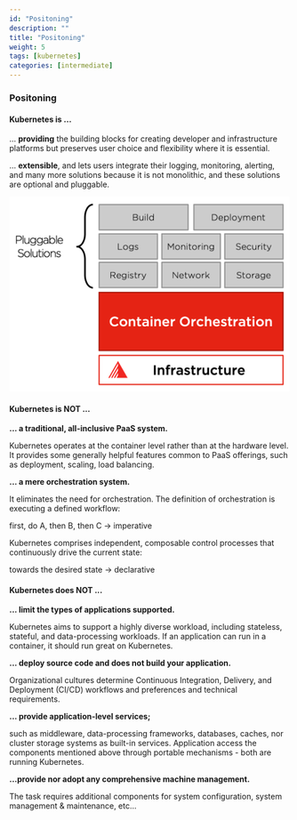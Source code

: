 ```yaml
---
id: "Positoning"
description: ""
title: "Positoning"
weight: 5
tags: [kubernetes]
categories: [intermediate]
---
```


### **Positoning**

#### **Kubernetes is ...**
... **providing** the building blocks for creating developer and infrastructure platforms but preserves user choice and flexibility where it is essential.

... **extensible**, and lets users integrate their logging, monitoring, alerting, and many more solutions because it is not monolithic, and these solutions are optional and pluggable.

![positioning](positioning.png)

#### **Kubernetes is NOT ...**
**... a traditional, all-inclusive PaaS system.**

Kubernetes operates at the container level rather than at the hardware level. It provides some generally helpful features common to PaaS offerings, such as deployment, scaling, load balancing.

**... a mere orchestration system.**

It eliminates the need for orchestration. The definition of orchestration is executing a defined workflow:

first, do A, then B, then C → imperative

Kubernetes comprises independent, composable control processes that continuously drive the current state:

towards the desired state → declarative

#### **Kubernetes does NOT ...**
**... limit the types of applications supported.**

Kubernetes aims to support a highly diverse workload, including stateless, stateful, and data-processing workloads. If an application can run in a container, it should run great on Kubernetes.

**... deploy source code and does not build your application.**

Organizational cultures determine Continuous Integration, Delivery, and Deployment (CI/CD) workflows and preferences and technical requirements.

**... provide application-level services;**

such as middleware, data-processing frameworks, databases, caches, nor cluster storage systems as built-in services. Application access the components mentioned above through portable mechanisms - both are running Kubernetes.

**...provide nor adopt any comprehensive machine management.**

The task requires additional components for system configuration, system management & maintenance, etc...


